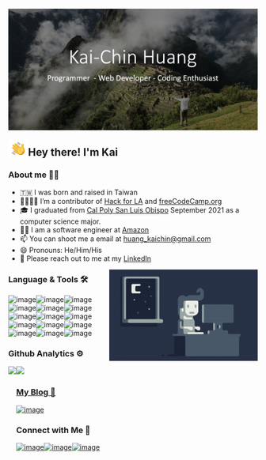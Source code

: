 ![alt text](https://github.com/qaz6209031/qaz6209031/blob/main/img/Kai.png)

<img alt="Hand%20Wave" src="./gif/Hand%20Wave.gif" width='40' align="left"/><h2>Hey there!  I'm Kai</h2>

### About me 👨‍💻
- 🇹🇼 I was born and raised in Taiwan 
- 👨‍👩‍👦‍👦	 I’m a contributor of [Hack for LA](https://github.com/hackforla/website) and [freeCodeCamp.org](https://www.freecodecamp.org/) 
- 🎓 I graduated from [Cal Poly San Luis Obispo](https://www.calpoly.edu/) September 2021 as a computer science major.
- 👨‍💻 I am a software engineer at [Amazon](https://www.amazon.com/)
- 📫 You can shoot me a email at huang_kaichin@gmail.com
- 😄 Pronouns: He/Him/His
- 📄 Please reach out to me at my [LinkedIn](https://www.linkedin.com/in/kai-chin-huang-6938b2170/)

<img alt="Night Coding" src="./gif/Night-Coding.gif" align="right"/>

### Language & Tools :hammer_and_wrench:
![image](https://img.shields.io/badge/JavaScript-F7DF1E?style=for-the-badge&logo=javascript&logoColor=black)![image](https://img.shields.io/badge/Java-ED8B00?style=for-the-badge&logo=java&logoColor=white)![image](https://img.shields.io/badge/Python-3776AB?style=for-the-badge&logo=python&logoColor=white)![image](https://img.shields.io/badge/C%2B%2B-00599C?style=for-the-badge&logo=c%2B%2B&logoColor=white)![image](https://img.shields.io/badge/C-00599C?style=for-the-badge&logo=c&logoColor=white)![image](https://img.shields.io/badge/Swift-FA7343?style=for-the-badge&logo=swift&logoColor=white)![image](https://img.shields.io/badge/HTML-239120?style=for-the-badge&logo=html5&logoColor=white)![image](https://img.shields.io/badge/CSS-239120?&style=for-the-badge&logo=css3&logoColor=white)![image](https://img.shields.io/badge/Markdown-000000?style=for-the-badge&logo=markdown&logoColor=white)![image](https://img.shields.io/badge/Shell_Script-121011?style=for-the-badge&logo=gnu-bash&logoColor=white)![image](https://img.shields.io/badge/Express.js-404D59?style=for-the-badge)![image](https://img.shields.io/badge/Bootstrap-563D7C?style=for-the-badge&logo=bootstrap&logoColor=white)![image](https://img.shields.io/badge/jQuery-0769AD?style=for-the-badge&logo=jquery&logoColor=white)![image](https://img.shields.io/badge/MongoDB-4EA94B?style=for-the-badge&logo=mongodb&logoColor=white)![image](https://img.shields.io/badge/Ubuntu-E95420?style=for-the-badge&logo=ubuntu&logoColor=white)



### Github Analytics ⚙️
<p>
<a href="https://github.com/qaz6209031">
  <img height="180em" align="left" src="https://github-readme-stats.vercel.app/api?username=qaz6209031&count_private=true&show_icons=true&theme=vue-dark"/>
  <img height="180em" aligh="right" src="https://github-readme-stats.vercel.app/api/top-langs/?username=qaz6209031&layout=compact&theme=vue-dark&langs_count=8"/>
</p>

### My Blog :open_book:
[![image](https://img.shields.io/badge/Medium-12100E?style=for-the-badge&logo=medium&logoColor=white)](https://kai-chin.medium.com/)

### Connect with Me :handshake:

[![image](https://img.shields.io/badge/LinkedIn-0077B5?style=for-the-badge&logo=linkedin&logoColor=white)](https://www.linkedin.com/in/kai-chin-huang-6938b2170/)[![image](https://img.shields.io/badge/@perry____Huang-E4405F?style=for-the-badge&logo=instagram&logoColor=white)](https://www.instagram.com/perry____huang/)[![image](https://img.shields.io/badge/Facebook-1877F2?style=for-the-badge&logo=facebook&logoColor=white)](https://www.facebook.com/profile.php?id=100001374891989)
